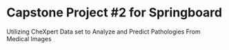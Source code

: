 # Capstone Project #2 for Springboard 
Utilizing CheXpert Data set to Analyze and Predict Pathologies From Medical Images